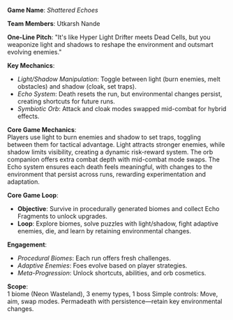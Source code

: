 **Game Name**: *Shattered Echoes*

**Team Members**: Utkarsh Nande

**One-Line Pitch**: "It's like Hyper Light Drifter meets Dead Cells, 
but you weaponize light and shadows to reshape the environment and outsmart evolving enemies."

**Key Mechanics**:  
- *Light/Shadow Manipulation*: Toggle between light (burn enemies, melt obstacles) and shadow (cloak, set traps).  
- *Echo System*: Death resets the run, but environmental changes persist, creating shortcuts for future runs.  
- *Symbiotic Orb*: Attack and cloak modes swapped mid-combat for hybrid effects.  

**Core Game Mechanics**:  
Players use light to burn enemies and shadow to set traps, toggling between them for tactical advantage. Light attracts stronger enemies, while shadow limits visibility, creating a dynamic risk-reward system. The orb companion offers extra combat depth with mid-combat mode swaps. The Echo system ensures each death feels meaningful, with changes to the environment that persist across runs, rewarding experimentation and adaptation.

**Core Game Loop**:  
- **Objective**: Survive in procedurally generated biomes and collect Echo Fragments to unlock upgrades.  
- **Loop**: Explore biomes, solve puzzles with light/shadow, fight adaptive enemies, die, and learn by retaining environmental changes.  

**Engagement**:  
- *Procedural Biomes*: Each run offers fresh challenges.  
- *Adaptive Enemies*: Foes evolve based on player strategies.  
- *Meta-Progression*: Unlock shortcuts, abilities, and orb cosmetics.  

**Scope**:  
1 biome (Neon Wasteland), 
3 enemy types,
1 boss
Simple controls: Move, aim, swap modes. 
Permadeath with persistence—retain key environmental changes.
